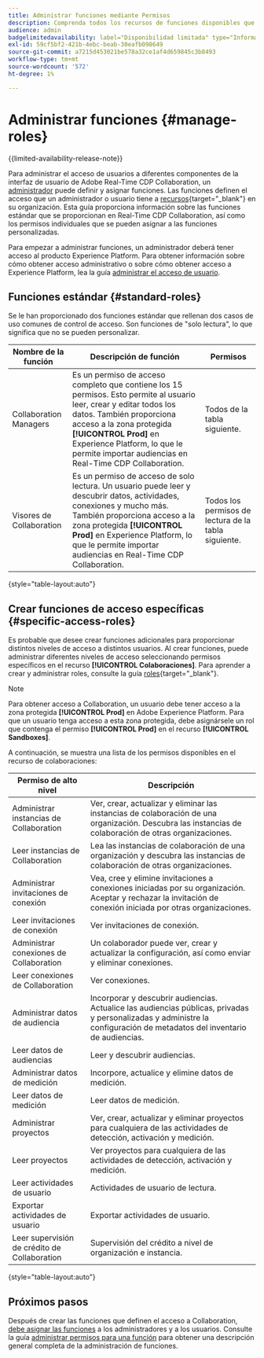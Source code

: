 ```yaml
---
title: Administrar funciones mediante Permisos
description: Comprenda todos los recursos de funciones disponibles que proporcionan acceso a diferentes componentes dentro de la interfaz de usuario de Real-Time CDP Collaboration.
audience: admin
badgelimitedavailability: label="Disponibilidad limitada" type="Informative" url="https://helpx.adobe.com/legal/product-descriptions/real-time-customer-data-platform-collaboration.html newtab=true"
exl-id: 59cf5bf2-421b-4ebc-beab-30eafb098649
source-git-commit: a7215d453021be578a32ce1af4d659845c3b8493
workflow-type: tm+mt
source-wordcount: '572'
ht-degree: 1%

---
```


# Administrar funciones {#manage-roles}

{{limited-availability-release-note}}

Para administrar el acceso de usuarios a diferentes componentes de la interfaz de usuario de Adobe Real-Time CDP Collaboration, un [administrador](./manage-user-access.md#system-admin-gain-access) puede definir y asignar funciones. Las funciones definen el acceso que un administrador o usuario tiene a [recursos](https://experienceleague.adobe.com/en/docs/experience-platform/access-control/home#permissions){target="_blank"} en su organización. Esta guía proporciona información sobre las funciones estándar que se proporcionan en Real-Time CDP Collaboration, así como los permisos individuales que se pueden asignar a las funciones personalizadas.

Para empezar a administrar funciones, un administrador deberá tener acceso al producto Experience Platform. Para obtener información sobre cómo obtener acceso administrativo o sobre cómo obtener acceso a Experience Platform, lea la guía [administrar el acceso de usuario](./manage-user-access.md#manage-user-access-through-permissions).

## Funciones estándar {#standard-roles}

Se le han proporcionado dos funciones estándar que rellenan dos casos de uso comunes de control de acceso. Son funciones de &quot;solo lectura&quot;, lo que significa que no se pueden personalizar.

| Nombre de la función | Descripción de función | Permisos |
| --- | --- | --- | 
| Collaboration Managers | Es un permiso de acceso completo que contiene los 15 permisos. Esto permite al usuario leer, crear y editar todos los datos. También proporciona acceso a la zona protegida **[!UICONTROL Prod]** en Experience Platform, lo que le permite importar audiencias en Real-Time CDP Collaboration. | Todos de la tabla siguiente. |
| Visores de Collaboration | Es un permiso de acceso de solo lectura. Un usuario puede leer y descubrir datos, actividades, conexiones y mucho más. También proporciona acceso a la zona protegida **[!UICONTROL Prod]** en Experience Platform, lo que le permite importar audiencias en Real-Time CDP Collaboration. | Todos los permisos de lectura de la tabla siguiente. |

{style="table-layout:auto"}

## Crear funciones de acceso específicas {#specific-access-roles}

Es probable que desee crear funciones adicionales para proporcionar distintos niveles de acceso a distintos usuarios. Al crear funciones, puede administrar diferentes niveles de acceso seleccionando permisos específicos en el recurso **[!UICONTROL Colaboraciones]**. Para aprender a crear y administrar roles, consulte la guía [roles](https://experienceleague.adobe.com/en/docs/experience-platform/access-control/abac/permissions-ui/roles#create-new-role){target="_blank"}.

>[!NOTE]
> Para obtener acceso a Collaboration, un usuario debe tener acceso a la zona protegida **[!UICONTROL Prod]** en Adobe Experience Platform. Para que un usuario tenga acceso a esta zona protegida, debe asignársele un rol que contenga el permiso **[!UICONTROL Prod]** en el recurso **[!UICONTROL Sandboxes]**.

A continuación, se muestra una lista de los permisos disponibles en el recurso de colaboraciones:

| Permiso de alto nivel | Descripción |
| --- | --- |
| Administrar instancias de Collaboration | Ver, crear, actualizar y eliminar las instancias de colaboración de una organización. Descubra las instancias de colaboración de otras organizaciones. |
| Leer instancias de Collaboration | Lea las instancias de colaboración de una organización y descubra las instancias de colaboración de otras organizaciones. |
| Administrar invitaciones de conexión | Vea, cree y elimine invitaciones a conexiones iniciadas por su organización. Aceptar y rechazar la invitación de conexión iniciada por otras organizaciones. |
| Leer invitaciones de conexión | Ver invitaciones de conexión. |
| Administrar conexiones de Collaboration | Un colaborador puede ver, crear y actualizar la configuración, así como enviar y eliminar conexiones. |
| Leer conexiones de Collaboration | Ver conexiones. |
| Administrar datos de audiencia | Incorporar y descubrir audiencias. Actualice las audiencias públicas, privadas y personalizadas y administre la configuración de metadatos del inventario de audiencias. |
| Leer datos de audiencias | Leer y descubrir audiencias. |
| Administrar datos de medición | Incorpore, actualice y elimine datos de medición. |
| Leer datos de medición | Leer datos de medición. |
| Administrar proyectos | Ver, crear, actualizar y eliminar proyectos para cualquiera de las actividades de detección, activación y medición. |
| Leer proyectos | Ver proyectos para cualquiera de las actividades de detección, activación y medición. |
| Leer actividades de usuario | Actividades de usuario de lectura. |
| Exportar actividades de usuario | Exportar actividades de usuario. |
| Leer supervisión de crédito de Collaboration | Supervisión del crédito a nivel de organización e instancia. |

{style="table-layout:auto"}

## Próximos pasos

Después de crear las funciones que definen el acceso a Collaboration, [debe asignar las funciones](./manage-user-access.md#assign-a-role) a los administradores y a los usuarios. Consulte la guía [administrar permisos para una función](https://experienceleague.adobe.com/en/docs/experience-platform/access-control/abac/permissions-ui/permissions) para obtener una descripción general completa de la administración de funciones.
